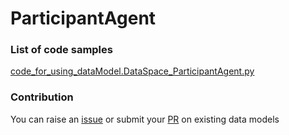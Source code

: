 # ParticipantAgent

### List of code samples 

<!-- 50-List of code -->

<!-- [code entry](link) -->
[code_for_using_dataModel.DataSpace_ParticipantAgent.py](https://github.com/smart-data-models/dataModel.DataSpace/blob/master/ParticipantAgent/code/code_for_using_dataModel.DataSpace_ParticipantAgent.py)


<!-- /50-List of code -->

### Contribution
You can raise an [issue](https://github.com/smart-data-models/dataModel.DataSpace/issues) or submit your [PR](https://github.com/smart-data-models/dataModel.DataSpace/pulls) on existing data models
